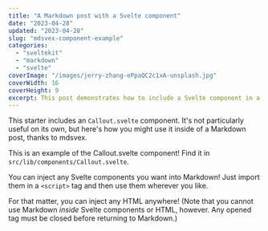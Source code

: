 ```yaml
---
title: "A Markdown post with a Svelte component"
date: "2023-04-28"
updated: "2023-04-28"
slug: "mdsvex-component-example"
categories:
  - "sveltekit"
  - "markdown"
  - "svelte"
coverImage: "/images/jerry-zhang-ePpaQC2c1xA-unsplash.jpg"
coverWidth: 16
coverHeight: 9
excerpt: This post demonstrates how to include a Svelte component in a Markdown post.
---
```


<script>
	import Callout from '$lib/components/Callout.svelte';
</script>

This starter includes an `Callout.svelte` component. It's not particularly useful on its own, but here's how you might use it inside of a Markdown post, thanks to mdsvex.

<Callout>
This is an example of the Callout.svelte component! Find it in <code>src/lib/components/Callout.svelte</code>.
</Callout>

You can inject any Svelte components you want into Markdown! Just import them in a `<script>` tag and then use them wherever you like.

For that matter, you can inject any HTML anywhere! (Note that you cannot use Markdown _inside_ Svelte components or HTML, however. Any opened tag must be closed before returning to Markdown.)
